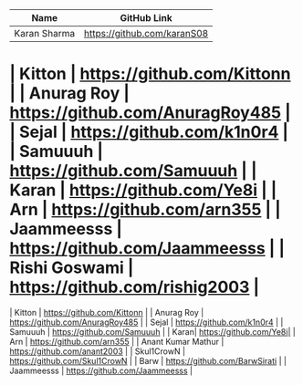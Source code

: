 | Name         | GitHub Link                     |
| ------------ | ------------------------------- |
| Karan Sharma | https://github.com/karanS08     |

| Kitton       | https://github.com/Kittonn      |
| Anurag Roy   | https://github.com/AnuragRoy485 |
| Sejal        | https://github.com/k1n0r4       |
| Samuuuh      | https://github.com/Samuuuh      |
| Karan        | https://github.com/Ye8i         |
| Arn          | https://github.com/arn355       |
| Jaammeesss   | https://github.com/Jaammeesss   |
| Rishi Goswami | https://github.com/rishig2003  |
=======
| Kitton | https://github.com/Kittonn    |
| Anurag Roy | https://github.com/AnuragRoy485 |
| Sejal | https://github.com/k1n0r4     |
| Samuuuh | https://github.com/Samuuuh |
| Karan|  https://github.com/Ye8i|
| Arn |  https://github.com/arn355 |
| Anant Kumar Mathur | https://github.com/anant2003 |
| Skul1CrowN | https://github.com/Skul1CrowN |
| Barw |  https://github.com/BarwSirati |
| Jaammeesss   | https://github.com/Jaammeesss   |

